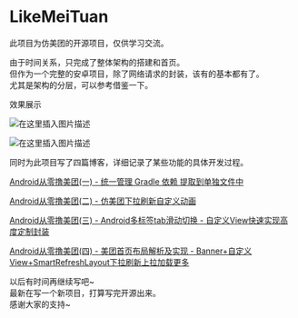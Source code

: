 # LikeMeiTuan
此项目为仿美团的开源项目，仅供学习交流。  

由于时间关系，只完成了整体架构的搭建和首页。  
但作为一个完整的安卓项目，除了网络请求的封装，该有的基本都有了。  
尤其是架构的分层，可以参考借鉴一下。    

效果展示  

![在这里插入图片描述](https://img-blog.csdnimg.cn/20181103122510169.gif)  


![在这里插入图片描述](https://img-blog.csdnimg.cn/20181103121917571.gif)


同时为此项目写了四篇博客，详细记录了某些功能的具体开发过程。  

[Android从零撸美团(一) - 统一管理 Gradle 依赖 提取到单独文件中](https://juejin.im/post/5bdd26a6e51d4505231a3651)

[Android从零撸美团(二) - 仿美团下拉刷新自定义动画](https://juejin.im/post/5bdd272a6fb9a049de6ccc69)

[Android从零撸美团(三) - Android多标签tab滑动切换 - 自定义View快速实现高度定制封装](https://juejin.im/post/5bdd27a5e51d452dfd0139e8)

[Android从零撸美团(四) - 美团首页布局解析及实现 - Banner+自定义View+SmartRefreshLayout下拉刷新上拉加载更多](https://juejin.im/post/5bdd282ee51d45053c74a8ff)


以后有时间再继续写吧~  
最新在写一个新项目，打算写完开源出来。   
感谢大家的支持~  
